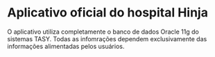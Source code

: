 # Aplicativo oficial do hospital Hinja



O aplicativo utiliza completamente o banco de dados Oracle 11g do sistemas TASY.
Todas as infomrações dependem exclusivamente das informações alimentadas pelos usuários.
